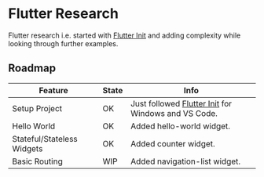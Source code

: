 # Flutter Research

Flutter research i.e. started with [Flutter Init] and adding complexity while looking through further examples.

## Roadmap

|Feature|State|Info|
|-|-|-|
|Setup Project|OK|Just followed [Flutter Init] for Windows and VS Code.|
|Hello World|OK|Added hello-world widget.|
|Stateful/Stateless Widgets|OK|Added counter widget.|
|Basic Routing|WIP|Added navigation-list widget.|

[Flutter Init]: https://flutter.io/docs/get-started "Flutter Getting Started"